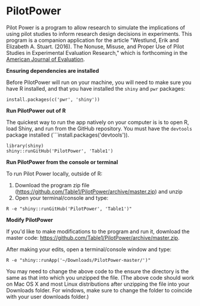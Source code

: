 PilotPower
==========

Pilot Power is a program to allow research to simulate the implications of using pilot studies to inform research design decisions in experiments. This program is a companion application for the article "Westlund, Erik and Elizabeth A. Stuart. (2016). The Nonuse, Misuse, and Proper Use of Pilot Studies in Experimental Evaluation Research," which is forthcoming in the [American Journal of Evaluation](https://us.sagepub.com/en-us/nam/american-journal-of-evaluation/journal201729).

**Ensuring dependencies are installed**

Before PilotPower will run on your machine, you will need to make sure you have R installed, and that you have installed the ```shiny``` and ```pwr``` packages:

```
install.packages(c('pwr', 'shiny'))
```

**Run PilotPower out of R**

The quickest way to run the app natively on your computer is is to open R, load Shiny, and run from the GitHub repository. You must have the ```devtools``` package installed (```install.packages('devtools')).

```
library(shiny)
shiny::runGitHub('PilotPower', 'Table1')
```

**Run PilotPower from the console or terminal**

To run Pilot Power locally, outside of R:

1. Download the program zip file (https://github.com/Table1/PilotPower/archive/master.zip) and unzip
2. Open your terminal/console and type:

  ```
  R -e "shiny::runGitHub('PilotPower', 'Table1')"
  ```

**Modify PilotPower**

If you'd like to make modifications to the program and run it, download the master code:  https://github.com/Table1/PilotPower/archive/master.zip. 

After making your edits, open a terminal/console window and type:

```
R -e "shiny::runApp('~/Downloads/PilotPower-master/')"
```

You may need to change the above code to the ensure the directory is the same as that into which you unzipped the file. (The above code should work on Mac OS X and most Linux distributions after unzipping the file into your Downloads folder. For windows, make sure to change the folder to coincide with your user downloads folder.)